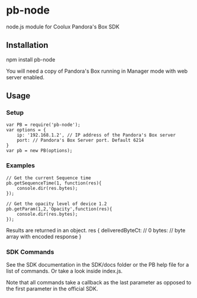 # pb-node
node.js module for Coolux Pandora's Box SDK

## Installation
npm install pb-node

You will need a copy of Pandora's Box running in Manager mode with web server enabled.

## Usage

### Setup
```
var PB = require('pb-node');
var options = {
    ip: '192.168.1.2', // IP address of the Pandora's Box server
    port: // Pandora's Box Server port. Default 6214
}
var pb = new PB(options);
```

### Examples

```
// Get the current Sequence time
pb.getSequenceTime(1, function(res){
    console.dir(res.bytes);
});

// Get the opacity level of device 1.2
pb.getParam(1,2,'Opacity',function(res){
    console.dir(res.bytes);
});
```

Results are returned in an object.
res {
    deliveredByteCt:    // 0
    bytes:              // byte array with encoded response
}

### SDK Commands
See the SDK documentation in the SDK/docs folder or the PB help file for a list of commands. Or take a look inside index.js.

Note that all commands take a callback as the last parameter as opposed to the first parameter in the official SDK.
